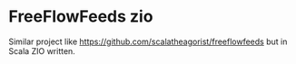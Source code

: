 # FreeFlowFeeds zio

Similar project like https://github.com/scalatheagorist/freeflowfeeds but in Scala ZIO written.